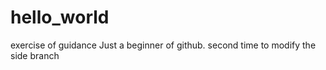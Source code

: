 # hello_world
exercise of guidance
Just a beginner of github.
second time to modify the side branch
